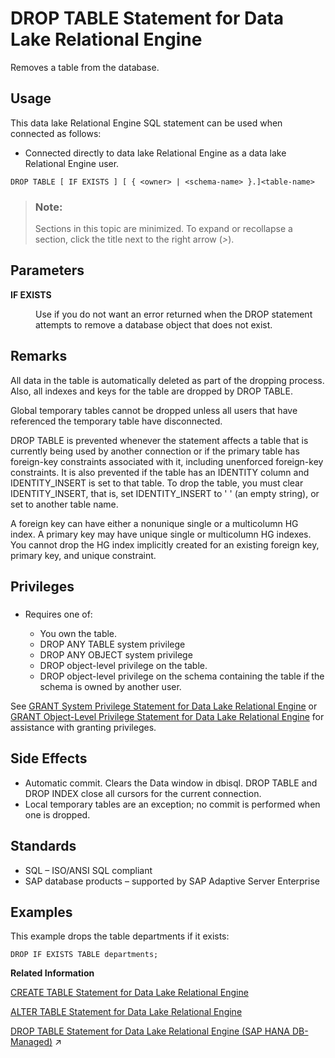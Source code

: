 <!-- loio0524ea8d6c124d0e8c7bea18021e6c1f -->

# DROP TABLE Statement for Data Lake Relational Engine

Removes a table from the database.



<a name="loio0524ea8d6c124d0e8c7bea18021e6c1f__section_azh_5fj_znb"/>

## Usage

This data lake Relational Engine SQL statement can be used when connected as follows:

-   Connected directly to data lake Relational Engine as a data lake Relational Engine user.



```
DROP TABLE [ IF EXISTS ] [ { <owner> | <schema-name> }.]<table-name>
```



> ### Note:  
> Sections in this topic are minimized. To expand or recollapse a section, click the title next to the right arrow \(*\>*\).



<a name="loio0524ea8d6c124d0e8c7bea18021e6c1f__drop_table_parm1"/>

## Parameters


<dl>
<dt><b>

IF EXISTS

</b></dt>
<dd>

Use if you do not want an error returned when the DROP statement attempts to remove a database object that does not exist.



</dd>
</dl>



<a name="loio0524ea8d6c124d0e8c7bea18021e6c1f__drop_table_remarks1"/>

## Remarks

All data in the table is automatically deleted as part of the dropping process. Also, all indexes and keys for the table are dropped by DROP TABLE.

Global temporary tables cannot be dropped unless all users that have referenced the temporary table have disconnected.

DROP TABLE is prevented whenever the statement affects a table that is currently being used by another connection or if the primary table has foreign-key constraints associated with it, including unenforced foreign-key constraints. It is also prevented if the table has an IDENTITY column and IDENTITY\_INSERT is set to that table. To drop the table, you must clear IDENTITY\_INSERT, that is, set IDENTITY\_INSERT to ' ' \(an empty string\), or set to another table name.

A foreign key can have either a nonunique single or a multicolumn HG index. A primary key may have unique single or multicolumn HG indexes. You cannot drop the HG index implicitly created for an existing foreign key, primary key, and unique constraint.



<a name="loio0524ea8d6c124d0e8c7bea18021e6c1f__drop_table_priv1"/>

## Privileges



### 

-   Requires one of:

    -   You own the table.
    -   DROP ANY TABLE system privilege
    -   DROP ANY OBJECT system privilege
    -   DROP object-level privilege on the table.
    -   DROP object-level privilege on the schema containing the table if the schema is owned by another user.


See [GRANT System Privilege Statement for Data Lake Relational Engine](grant-system-privilege-statement-for-data-lake-relational-engine-a3dfcb0.md) or [GRANT Object-Level Privilege Statement for Data Lake Relational Engine](grant-object-level-privilege-statement-for-data-lake-relational-engine-a3e154f.md) for assistance with granting privileges.



<a name="loio0524ea8d6c124d0e8c7bea18021e6c1f__drop_table_sideeffect1"/>

## Side Effects

-   Automatic commit. Clears the Data window in dbisql. DROP TABLE and DROP INDEX close all cursors for the current connection.
-   Local temporary tables are an exception; no commit is performed when one is dropped.



<a name="loio0524ea8d6c124d0e8c7bea18021e6c1f__drop_table_standards1"/>

## Standards

-   SQL – ISO/ANSI SQL compliant
-   SAP database products – supported by SAP Adaptive Server Enterprise



<a name="loio0524ea8d6c124d0e8c7bea18021e6c1f__drop_table_example1"/>

## Examples

This example drops the table departments if it exists:

```
DROP IF EXISTS TABLE departments;
```

**Related Information**  


[CREATE TABLE Statement for Data Lake Relational Engine](create-table-statement-for-data-lake-relational-engine-a619764.md "Creates a new table in the database or on a remote server.")

[ALTER TABLE Statement for Data Lake Relational Engine](alter-table-statement-for-data-lake-relational-engine-39f1ec0.md "Modifies a table definition.")

[DROP TABLE Statement for Data Lake Relational Engine (SAP HANA DB-Managed)](https://help.sap.com/viewer/a898e08b84f21015969fa437e89860c8/2024_3_QRC/en-US/1e62d1971ef24618818f5c5926cdcd26.html "Removes a table from the database.") :arrow_upper_right:

